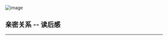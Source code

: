 ![image](https://github.com/huangyuanzhen/SeeingNow/blob/master/social/images/Intimacy.png)

## 亲密关系  -- 读后感
---
